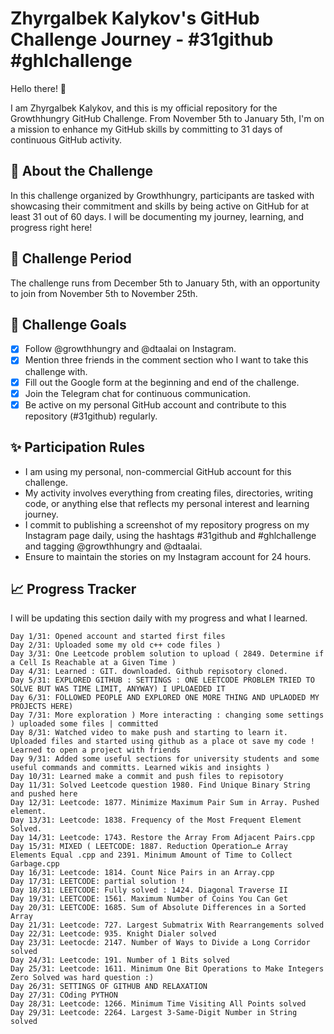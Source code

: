 # Zhyrgalbek Kalykov's GitHub Challenge Journey - #31github  #ghlchallenge

Hello there! 👋

I am Zhyrgalbek Kalykov, and this is my official repository for the Growthhungry GitHub Challenge. From November 5th to January 5th, I'm on a mission to enhance my GitHub skills by committing to 31 days of continuous GitHub activity.

## 🚀 About the Challenge

In this challenge organized by Growthhungry, participants are tasked with showcasing their commitment and skills by being active on GitHub for at least 31 out of 60 days. I will be documenting my journey, learning, and progress right here!

## 📅 Challenge Period

The challenge runs from December 5th to January 5th, with an opportunity to join from November 5th to November 25th.

## 🎯 Challenge Goals

- [x] Follow @growthhungry and @dtaalai on Instagram.
- [x] Mention three friends in the comment section who I want to take this challenge with.
- [x] Fill out the Google form at the beginning and end of the challenge.
- [x] Join the Telegram chat for continuous communication.
- [x] Be active on my personal GitHub account and contribute to this repository (#31github) regularly.

## ✨ Participation Rules

- I am using my personal, non-commercial GitHub account for this challenge.
- My activity involves everything from creating files, directories, writing code, or anything else that reflects my personal interest and learning journey.
- I commit to publishing a screenshot of my repository progress on my Instagram page daily, using the hashtags #31github and #ghlchallenge and tagging @growthhungry and @dtaalai.
- Ensure to maintain the stories on my Instagram account for 24 hours.

## 📈 Progress Tracker

I will be updating this section daily with my progress and what I learned.

```plaintext
Day 1/31: Opened account and started first files
Day 2/31: Uploaded some my old c++ code files )
Day 3/31: One Leetcode problem solution to upload ( 2849. Determine if a Cell Is Reachable at a Given Time )
Day 4/31: Learned : GIT. downloaded. Github repisotory cloned.
Day 5/31: EXPLORED GITHUB : SETTINGS : ONE LEETCODE PROBLEM TRIED TO SOLVE BUT WAS TIME LIMIT, ANYWAY) I UPLOAEDED IT
Day 6/31: FOLLOWED PEOPLE AND EXPLORED ONE MORE THING AND UPLAODED MY PROJECTS HERE)
Day 7/31: More exploration ) More interacting : changing some settings ) uploaded some files | committed
Day 8/31: Watched video to make push and starting to learn it. Uploaded files and started using github as a place ot save my code ! Learned to open a project with friends
Day 9/31: Added some useful sections for university students and some useful commands and committs. Learned wikis and insights )
Day 10/31: Learned make a commit and push files to repisotory
Day 11/31: Solved Leetcode question 1980. Find Unique Binary String and pushed here
Day 12/31: Leetcode: 1877. Minimize Maximum Pair Sum in Array. Pushed element.
Day 13/31: Leetcode: 1838. Frequency of the Most Frequent Element Solved.
Day 14/31: Leetcode: 1743. Restore the Array From Adjacent Pairs.cpp
Day 15/31: MIXED ( LEETCODE: 1887. Reduction Operation…e Array Elements Equal .cpp and 2391. Minimum Amount of Time to Collect Garbage.cpp
Day 16/31: Leetcode: 1814. Count Nice Pairs in an Array.cpp
Day 17/31: LEETCODE: partial solution !
Day 18/31: LEETCODE: Fully solved : 1424. Diagonal Traverse II
Day 19/31: LEETCODE: 1561. Maximum Number of Coins You Can Get
Day 20/31: LEETCODE: 1685. Sum of Absolute Differences in a Sorted Array
Day 21/31: Leetcode: 727. Largest Submatrix With Rearrangements solved
Day 22/31: Leetcode: 935. Knight Dialer solved
Day 23/31: Leetocde: 2147. Number of Ways to Divide a Long Corridor solved
Day 24/31: Leetcode: 191. Number of 1 Bits solved
Day 25/31: Leetcode: 1611. Minimum One Bit Operations to Make Integers Zero Solved was hard question :)
Day 26/31: SETTINGS OF GITHUB AND RELAXATION 
Day 27/31: COding PYTHON
Day 28/31: Leetcode: 1266. Minimum Time Visiting All Points solved 
Day 29/31: Leetcode: 2264. Largest 3-Same-Digit Number in String  solved